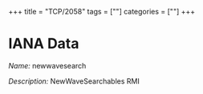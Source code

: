 +++
title = "TCP/2058"
tags = [""]
categories = [""]
+++

# IANA Data

_Name:_ newwavesearch

_Description:_ NewWaveSearchables RMI

